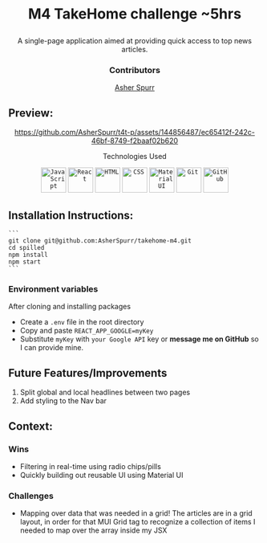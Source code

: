 # <p align="center">M4 TakeHome challenge ~5hrs</p>

<p align="center">A single-page application aimed at providing quick access to top news articles.</p>

### <p align="center">Contributors</p>
<div align="center">
  
  [Asher Spurr](https://github.com/AsherSpurr)

</div>

## Preview:
<div align="center">
  

https://github.com/AsherSpurr/t4t-p/assets/144856487/ec65412f-242c-46bf-8749-f2baaf02b620



</div>
<p align="center">Technologies Used</p>
<div align="center">
	<code><img width="50" src="https://user-images.githubusercontent.com/25181517/117447155-6a868a00-af3d-11eb-9cfe-245df15c9f3f.png" alt="JavaScript" title="JavaScript"/></code>
	<code><img width="50" src="https://user-images.githubusercontent.com/25181517/183897015-94a058a6-b86e-4e42-a37f-bf92061753e5.png" alt="React" title="React"/></code>
	<code><img width="50" src="https://user-images.githubusercontent.com/25181517/192158954-f88b5814-d510-4564-b285-dff7d6400dad.png" alt="HTML" title="HTML"/></code>
	<code><img width="50" src="https://user-images.githubusercontent.com/25181517/183898674-75a4a1b1-f960-4ea9-abcb-637170a00a75.png" alt="CSS" title="CSS"/></code>
	<code><img width="50" src="https://user-images.githubusercontent.com/25181517/189716630-fe6c084c-6c66-43af-aa49-64c8aea4a5c2.png" alt="Material UI" title="Material UI"/></code>
	<code><img width="50" src="https://user-images.githubusercontent.com/25181517/192108372-f71d70ac-7ae6-4c0d-8395-51d8870c2ef0.png" alt="Git" title="Git"/></code>
	<code><img width="50" src="https://user-images.githubusercontent.com/25181517/192108374-8da61ba1-99ec-41d7-80b8-fb2f7c0a4948.png" alt="GitHub" title="GitHub"/></code>
</div>

## Installation Instructions:
    ```
    git clone git@github.com:AsherSpurr/takehome-m4.git
    cd spilled
    npm install
    npm start
    ```
### Environment variables
After cloning and installing packages
- Create a `.env` file in the root directory
- Copy and paste `REACT_APP_GOOGLE=myKey`
- Substitute `myKey` with `your Google API` key or **message me on GitHub** so I can provide mine.
## Future Features/Improvements
  1. Split global and local headlines between two pages
  2. Add styling to the Nav bar
## Context:
<!-- wins, challenges, time spent, goals, approaches etc -->
### Wins
- Filtering in real-time using radio chips/pills
- Quickly building out reusable UI using Material UI

### Challenges
- Mapping over data that was needed in a grid! The articles are in a grid layout, in order for that MUI Grid tag to recognize a collection of items I needed to map over the array inside my JSX

